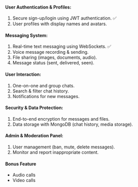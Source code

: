 #### User Authentication & Profiles: 
1. Secure sign-up/login using JWT authentication. ✅
2. User profiles with display names and avatars. 

#### Messaging System: 
1. Real-time text messaging using WebSockets. ✅ 
2. Voice message recording & sending. 
3. File sharing (images, documents, audio). 
4. Message status (sent, delivered, seen).

#### User Interaction: 
1. One-on-one and group chats. 
2. Search & filter chat history. 
3. Notifications for new messages. 
 
#### Security & Data Protection: 
1. End-to-end encryption for messages and files. 
2. Data storage with MongoDB (chat history, media storage). 

#### Admin & Moderation Panel: 
1. User management (ban, mute, delete messages). 
2. Monitor and report inappropriate content.


#### Bonus Feature
- Audio calls
- Video calls